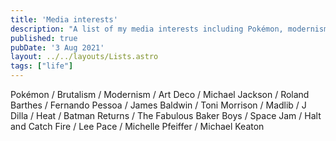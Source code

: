 ```yaml
---
title: 'Media interests'
description: "A list of my media interests including Pokémon, modernism, and Michael Jackson"
published: true
pubDate: '3 Aug 2021'
layout: ../../layouts/Lists.astro
tags: ["life"]
---
```


Pokémon / Brutalism / Modernism / Art Deco / Michael Jackson / Roland Barthes / Fernando Pessoa / James Baldwin / Toni Morrison / Madlib / J Dilla / Heat / Batman Returns / The Fabulous Baker Boys / Space Jam / Halt and Catch Fire / Lee Pace / Michelle Pfeiffer / Michael Keaton